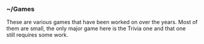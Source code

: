 ### ~/Games

These are various games that have been worked on over the years. Most of  
them are small, the only major game here is the Trivia one and that one  
still requires some work.